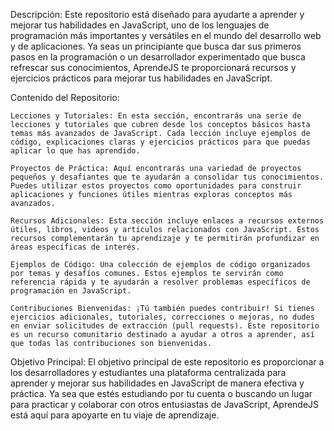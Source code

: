 Descripción: Este repositorio está diseñado para ayudarte a aprender y mejorar tus habilidades en JavaScript, uno de los lenguajes de programación más importantes y versátiles en el mundo del desarrollo web y de aplicaciones. Ya seas un principiante que busca dar sus primeros pasos en la programación o un desarrollador experimentado que busca refrescar sus conocimientos, AprendeJS te proporcionará recursos y ejercicios prácticos para mejorar tus habilidades en JavaScript.

Contenido del Repositorio:

    Lecciones y Tutoriales: En esta sección, encontrarás una serie de lecciones y tutoriales que cubren desde los conceptos básicos hasta temas más avanzados de JavaScript. Cada lección incluye ejemplos de   código, explicaciones claras y ejercicios prácticos para que puedas aplicar lo que has aprendido.

    Proyectos de Práctica: Aquí encontrarás una variedad de proyectos pequeños y desafiantes que te ayudarán a consolidar tus conocimientos. Puedes utilizar estos proyectos como oportunidades para construir aplicaciones y funciones útiles mientras exploras conceptos más avanzados.

    Recursos Adicionales: Esta sección incluye enlaces a recursos externos útiles, libros, videos y artículos relacionados con JavaScript. Estos recursos complementarán tu aprendizaje y te permitirán profundizar en áreas específicas de interés.

    Ejemplos de Código: Una colección de ejemplos de código organizados por temas y desafíos comunes. Estos ejemplos te servirán como referencia rápida y te ayudarán a resolver problemas específicos de programación en JavaScript.

    Contribuciones Bienvenidas: ¡Tú también puedes contribuir! Si tienes ejercicios adicionales, tutoriales, correcciones o mejoras, no dudes en enviar solicitudes de extracción (pull requests). Este repositorio es un recurso comunitario destinado a ayudar a otros a aprender, así que todas las contribuciones son bienvenidas.

Objetivo Principal: El objetivo principal de este repositorio es proporcionar a los desarrolladores y estudiantes una plataforma centralizada para aprender y mejorar sus habilidades en JavaScript de manera efectiva y práctica. Ya sea que estés estudiando por tu cuenta o buscando un lugar para practicar y colaborar con otros entusiastas de JavaScript, AprendeJS está aquí para apoyarte en tu viaje de aprendizaje.
